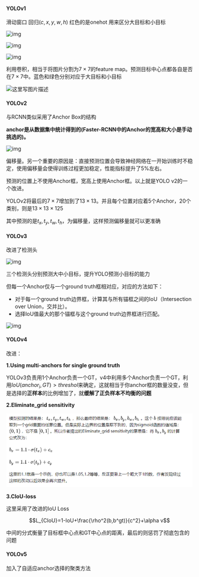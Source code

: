 #### YOLOv1

滑动窗口 回归$(c,x,y,w,h)$ 红色的是onehot 用来区分大目标和小目标

![img](https://pic2.zhimg.com/80/v2-efb58a2c9d3e881df099789f640471ad_720w.webp)

![img](https://pic4.zhimg.com/80/v2-3af308f7096bda4c621c077302b90533_720w.webp)

![img](https://pic3.zhimg.com/80/v2-ce26d13cfd3b7145f4594524435a9b92_720w.webp)

利用卷积，相当于将图片分割为$7\times7$的feature map。预测目标中心点都各自是否在$7\times7$中。蓝色和绿色分别对应于大目标和小目标

![这里写图片描述](https://img-blog.csdn.net/20171011213236071?watermark/2/text/aHR0cDovL2Jsb2cuY3Nkbi5uZXQvdTAxMTk3NDYzOQ==/font/5a6L5L2T/fontsize/400/fill/I0JBQkFCMA==/dissolve/70/gravity/SouthEast)

#### YOLOv2

与RCNN类似采用了Anchor Box的结构

**anchor是从数据集中统计得到的(Faster-RCNN中的Anchor的宽高和大小是手动挑选的)。**

![img](https://pic4.zhimg.com/80/v2-4883b178ed0e2bb95f1d504dc6bed6a7_720w.webp)



偏移量。另一个重要的原因是：直接预测位置会导致神经网络在一开始训练时不稳定，使用偏移量会使得训练过程更加稳定，性能指标提升了5%左右。

预测的位置上不使用Anchor框，宽高上使用Anchor框。以上就是YOLO v2的一个改进。

YOLOv2将最后的$7\times7$增加到了$13\times13$。并且每个位置对应着5个Anchor，20个类别，则是$13\times13\times125$

其中预测的是$t_x,t_y,t_w,t_h$，为偏移量，这样预测偏移量就可以更准确



#### YOLOv3

改进了检测头

![img](https://pic1.zhimg.com/80/v2-4cf1b6f6afec393122305ca2bb2725a4_720w.webp)

三个检测头分别预测大中小目标，提升YOLO预测小目标的能力

但每一个Anchor仅与一个ground truth框相对应，对应的方法如下：

- 对于每一个ground truth边界框，计算其与所有锚框之间的IoU（Intersection over Union，交并比）。
- 选择IoU值最大的那个锚框与这个ground truth边界框进行匹配。

![img](https://pic4.zhimg.com/80/v2-1714579e2a7f9ca88335bdaeae9e1c4f_720w.webp)

#### YOLOv4

改进：

**1.Using multi-anchors for single ground truth**

YOLOv3负责用1个Anchor负责一个GT，v4中利用多个Anchor负责一个GT，利用$IoU(anchor_i,GT)>threshol$来确定，这就相当于你anchor框的数量没变，但是选择的**正样本**的比例增加了，就**缓解了正负样本不均衡的问题**

**2.Eliminate_grid sensitivity**

![image-20231019084938008](https://github.com/PinganYANG/DL_learn/blob/main/image-20231019084938008.png)

**3.CIoU-loss**

这里采用了改进的IoU Loss

$$L_{CIoU}=1-IoU+\frac{\rho^2(b,b^gt)}{c^2}+\alpha v$$

中间的分式衡量了目标框中心点和GT中心点的距离，最后的则惩罚了彻底包含的问题

#### YOLOv5

加入了自适应anchor选择的聚类方法
